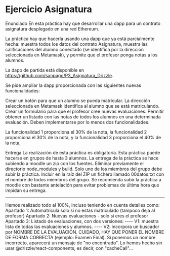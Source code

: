 # Ejercicio Asignatura

Enunciado
En esta práctica hay que desarrollar una dapp para un contrato asignatura desplegado en una red Ethereum.

La práctica hay que hacerla usando una dapp que ya está parcialmente hecha: muestra todos los datos del contrato Asignatura, muestra las calificaciones del alumno conectado (se identifica por la dirección seleccionada en Metamask), y permite que el profesor ponga notas a los alumnos.

La dapp de partida está disponible en https://github.com/sanpago/P3_Asignatura_Drizzle.

Se pide ampliar la dapp proporcionada con las siguientes nuevas funcionalidades:

Crear un botón para que un alumno se pueda matricular.  La dirección seleccionada en Metamask identifica al alumno que se está matriculando.
Crear un formulario para que el profesor cree nuevas evaluaciones.
Permitir obtener un listado con las notas de todos los alumnos en una determinada evaluación.
Deben implementarse por lo menos dos funcionalidades. 

La funcionalidad 1 proporciona el 30% de la nota, la funcionalidad 2 proporciona el 30% de la nota, y la funcionalidad 3 proporciona el 40% de la nota, 

Entrega
La realización de esta práctica es obligatoria.
Esta práctica puede hacerse en grupos de hasta 3 alumnos.
La entrega de la práctica se hace subiendo a moodle un zip con los fuentes.
Eliminar previamente el directorio node_modules y build.
Solo uno de los miembros del grupo debe subir la práctica.
Incluir en la raíz del ZIP un fichero llamado 00datos.txt con el nombre de todos miembros del grupo.
Se recomienda subir la práctica a moodle con bastante antelación para evitar problemas de última hora que impidan su entrega.



-------------------------------------------------------------------------------------------------

Hemos realizado todo al 100%, incluso teniendo en cuenta detalles como:
Apartado 1: Automatricula solo si no estas matriculado (tampoco deja al profesor)
Apartado 2: Nuevas evaluaciones - solo si eres el profesor
Apartado 3: Listado de evaluaciones, con dos versiones:
---- V1: muestra lista de todas las evaluaciones y alumnos.
---- V2: incorpora un buscador por NOMBRE DE LA EVALUACION. 
         CUIDADO, HAY QUE PONER EL NOMBRE DE FORMA CORRECTA (ejemplo: Examen Final).
         Si ponemos un nombre incorrecto, aparecerá un mensaje de "no encontrado".
         Lo hemos hecho sin usar @drizzle/react-components, es decir, con "cacheCall"...
